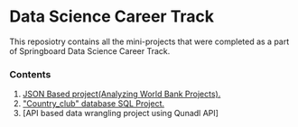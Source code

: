# Data Science Career Track
This reposiotry contains all the mini-projects that were completed as a part of Springboard Data Science Career Track.

### Contents
1. [JSON Based project(Analyzing World Bank Projects).](https://github.com/rtb2/Springboard/blob/master/sliderule_dsi_json_exercise.ipynb)
2. ["Country_club" database SQL Project.](https://github.com/rtb2/Springboard/blob/master/sqi_mini_project.sql)
3. [API based data wrangling project using Qunadl API]

